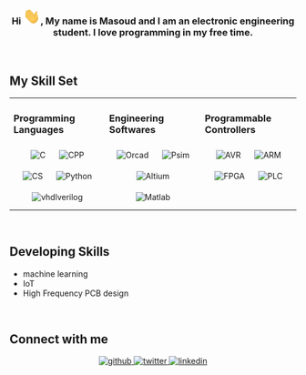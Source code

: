 ### <div align="center">Hi <img src="https://github.com/masoudsiam/masoudsiam/blob/main/wave.gif" width="30px">, My name is Masoud and I am an electronic engineering student. I love programming in my free time.</div>  


<br/>  


## My Skill Set  
<table><tr><td valign="top" width="33%">



### Programming Languages
<div align="center">  
<img style="margin: 10px" src="https://img.shields.io/badge/-C-blue" alt="C" height="50" />  
<img style="margin: 10px" src="https://img.shields.io/badge/-C++-blue" alt="CPP" height="50" />  
<img style="margin: 10px" src="https://img.shields.io/badge/-C%23-blue" alt="CS" height="50" />  
<img style="margin: 10px" src="https://img.shields.io/badge/-Python-blue" alt="Python" height="50" />  
<img style="margin: 10px" src="https://img.shields.io/badge/-VHDL and Verilog-blue" alt="vhdlverilog" height="50" />  
</div>

</td><td valign="top" width="33%">



### Engineering Softwares
<div align="center">  
<img style="margin: 10px" src="https://img.shields.io/badge/-Orcad-red" alt="Orcad" height="50" />  
<img style="margin: 10px" src="https://img.shields.io/badge/-Psim-red" alt="Psim" height="50" />  
<img style="margin: 10px" src="https://img.shields.io/badge/-Altium Designer-red" alt="Altium" height="50" />  
<img style="margin: 10px" src="https://img.shields.io/badge/-Matlab-red" alt="Matlab" height="50" />  
</div>

</td><td valign="top" width="33%">


  
### Programmable Controllers
<div align="center">  
<img style="margin: 10px" src="https://img.shields.io/badge/-AVR-green" alt="AVR" height="50" />   
<img style="margin: 10px" src="https://img.shields.io/badge/-ARM-green" alt="ARM" height="50" />  
<img style="margin: 10px" src="https://img.shields.io/badge/-FPGA-green" alt="FPGA" height="50" />  
<img style="margin: 10px" src="https://img.shields.io/badge/-PLC-green" alt="PLC" height="50" />  
</div>
  
</td></tr></table>  

<br/>  

## Developing Skills
- machine learning
- IoT
- High Frequency PCB design

<br/>

## Connect with me  
<div align="center">
<a href="https://github.com/masoudsiam" target="_blank">
<img src=https://img.shields.io/badge/github-%2324292e.svg?&style=for-the-badge&logo=github&logoColor=white alt=github style="margin-bottom: 5px;" />
</a>
<a href="https://twitter.com/siampoor_masoud" target="_blank">
<img src=https://img.shields.io/badge/twitter-%2300acee.svg?&style=for-the-badge&logo=twitter&logoColor=white alt=twitter style="margin-bottom: 5px;" />
</a>
<a href="https://linkedin.com/in/masoud-siampoor-eshkavandi-635600224" target="_blank">
<img src=https://img.shields.io/badge/linkedin-%231E77B5.svg?&style=for-the-badge&logo=linkedin&logoColor=white alt=linkedin style="margin-bottom: 5px;" />
</a>
</div>  
  

<br/>  
